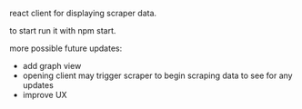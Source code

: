 react client for displaying scraper data.

to start run it with npm start.

more possible future updates:
 - add graph view 
 - opening client may trigger scraper to begin scraping data to see for any updates
 - improve UX
